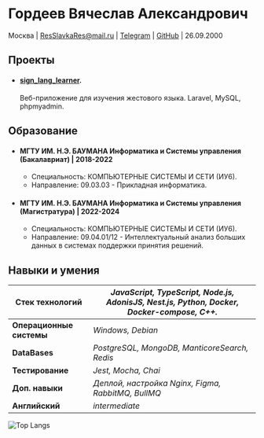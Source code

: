 # Гордеев Вячеслав Александрович

Москва | ResSlavkaRes@mail.ru | [Telegram](https://t.me/slovekpixel) | [GitHub](https://github.com/choodofire) | 26.09.2000

## Проекты

* #### [sign_lang_learner](https://github.com/choodofire/sign_lang_learner).
  Веб-приложение для изучения жестового языка. Laravel, MySQL, phpmyadmin. 

## Образование

* #### МГТУ ИМ. Н.Э. БАУМАНА Информатика и Системы управления (Бакалавриат) | 2018-2022
    * Специальность: КОМПЬЮТЕРНЫЕ СИСТЕМЫ И СЕТИ (ИУ6).
    * Направление: 09.03.03 - Прикладная информатика.

* #### МГТУ ИМ. Н.Э. БАУМАНА Информатика и Системы управления (Магистратура) | 2022-2024
    * Специальность: КОМПЬЮТЕРНЫЕ СИСТЕМЫ И СЕТИ (ИУ6).
    * Направление: 09.04.01/12 - Интеллектуальный анализ больших данных в системах поддержки принятия решений.

## Навыки и умения

| **Стек технологий** | *JavaScript, TypeScript, Node.js, AdonisJS, Nest.js, Python, Docker, Docker-compose, C++.* |
|---------------------|----------------------------------------------------------------------------------------------------------------------|
| **Операционные системы** | *Windows, Debian* | 
| **DataBases** | *PostgreSQL, MongoDB, ManticoreSearch, Redis* | 
| **Тестирование** | *Jest, Mocha, Chai* | 
| **Доп. навыки** | *Деплой, настройка Nginx, Figma, RabbitMQ, BullMQ* | 
| **Английский** | *intermediate* | 

![Top Langs](https://github-readme-stats.vercel.app/api/top-langs/?username=choodofire&layout=compact&theme=buefy&hide_border=true)
